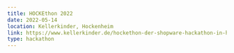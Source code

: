 ```yaml
---
title: HOCKEthon 2022
date: 2022-05-14
location: Kellerkinder, Hockenheim
link: https://www.kellerkinder.de/hockethon-der-shopware-hackathon-in-hockenheim
type: hackathon
---
```

